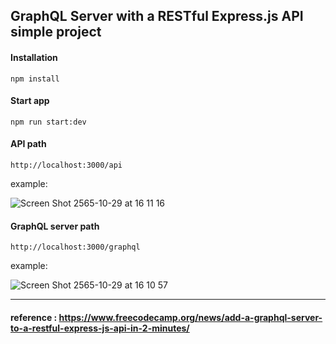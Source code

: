 ## GraphQL Server with a RESTful Express.js API simple project

#### Installation
```
npm install
```

#### Start app
```
npm run start:dev
```

#### API path
```
http://localhost:3000/api
```

example:

![Screen Shot 2565-10-29 at 16 11 16](https://user-images.githubusercontent.com/82103342/198824473-835a8f01-fd82-4a9b-8c49-16782597ad66.png)



#### GraphQL server path
```
http://localhost:3000/graphql
```
example:

![Screen Shot 2565-10-29 at 16 10 57](https://user-images.githubusercontent.com/82103342/198824485-60291ccd-8652-48e7-8412-bee5073564d1.png)


--- 
#### reference : https://www.freecodecamp.org/news/add-a-graphql-server-to-a-restful-express-js-api-in-2-minutes/
